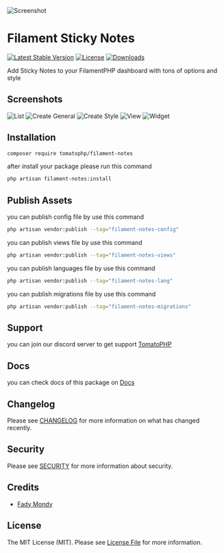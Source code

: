 ![Screenshot](https://raw.githubusercontent.com/tomatophp/filament-notes/master/arts/3x1io-tomato-notes.jpg)

# Filament Sticky Notes

[![Latest Stable Version](https://poser.pugx.org/tomatophp/filament-notes/version.svg)](https://packagist.org/packages/tomatophp/filament-notes)
[![License](https://poser.pugx.org/tomatophp/filament-notes/license.svg)](https://packagist.org/packages/tomatophp/filament-notes)
[![Downloads](https://poser.pugx.org/tomatophp/filament-notes/d/total.svg)](https://packagist.org/packages/tomatophp/filament-notes)

Add Sticky Notes to your FilamentPHP dashboard with tons of options and style

## Screenshots

![List](https://raw.githubusercontent.com/tomatophp/filament-notes/master/arts/list.png)
![Create General](https://raw.githubusercontent.com/tomatophp/filament-notes/master/arts/create-general.png)
![Create Style](https://raw.githubusercontent.com/tomatophp/filament-notes/master/arts/create-style.png)
![View](https://raw.githubusercontent.com/tomatophp/filament-notes/master/arts/view.png)
![Widget](https://raw.githubusercontent.com/tomatophp/filament-notes/master/arts/widget.png)

## Installation

```bash
composer require tomatophp/filament-notes
```
after install your package please run this command

```bash
php artisan filament-notes:install
```

## Publish Assets

you can publish config file by use this command

```bash
php artisan vendor:publish --tag="filament-notes-config"
```

you can publish views file by use this command

```bash
php artisan vendor:publish --tag="filament-notes-views"
```

you can publish languages file by use this command

```bash
php artisan vendor:publish --tag="filament-notes-lang"
```

you can publish migrations file by use this command

```bash
php artisan vendor:publish --tag="filament-notes-migrations"
```

## Support

you can join our discord server to get support [TomatoPHP](https://discord.gg/Xqmt35Uh)

## Docs

you can check docs of this package on [Docs](https://docs.tomatophp.com/filament/filament-notes)

## Changelog

Please see [CHANGELOG](CHANGELOG.md) for more information on what has changed recently.

## Security

Please see [SECURITY](SECURITY.md) for more information about security.

## Credits

- [Fady Mondy](https://wa.me/+201207860084)

## License

The MIT License (MIT). Please see [License File](LICENSE.md) for more information.
